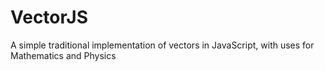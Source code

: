 # VectorJS
A simple traditional implementation of vectors in JavaScript, with uses for Mathematics and Physics
